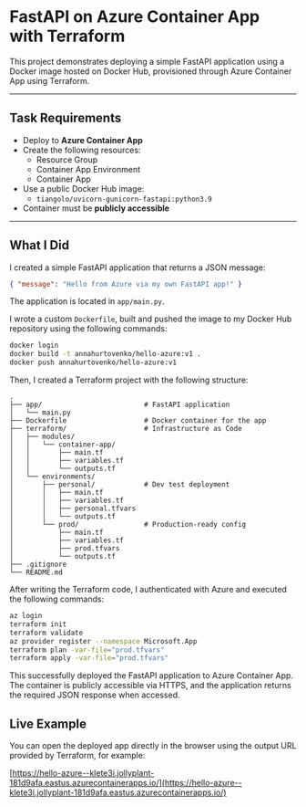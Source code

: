 # FastAPI on Azure Container App with Terraform

This project demonstrates deploying a simple FastAPI application using a Docker image hosted on Docker Hub, provisioned through Azure Container App using Terraform.

---

## Task Requirements

- Deploy to **Azure Container App**
- Create the following resources:
  - Resource Group
  - Container App Environment
  - Container App
- Use a public Docker Hub image:
  - `tiangolo/uvicorn-gunicorn-fastapi:python3.9`
- Container must be **publicly accessible**

---

## What I Did

I created a simple FastAPI application that returns a JSON message:

```json
{ "message": "Hello from Azure via my own FastAPI app!" }
```

The application is located in `app/main.py`.

I wrote a custom `Dockerfile`, built and pushed the image to my Docker Hub repository using the following commands:

```bash
docker login
docker build -t annahurtovenko/hello-azure:v1 .
docker push annahurtovenko/hello-azure:v1
```

Then, I created a Terraform project with the following structure:

```text
.
├── app/                         # FastAPI application
│   └── main.py
├── Dockerfile                   # Docker container for the app
├── terraform/                   # Infrastructure as Code
│   ├── modules/
│   │   └── container-app/
│   │       ├── main.tf
│   │       ├── variables.tf
│   │       └── outputs.tf
│   └── environments/
│       ├── personal/            # Dev test deployment
│       │   ├── main.tf
│       │   ├── variables.tf
│       │   ├── personal.tfvars
│       │   └── outputs.tf
│       └── prod/                # Production-ready config
│           ├── main.tf
│           ├── variables.tf
│           ├── prod.tfvars
│           └── outputs.tf
├── .gitignore
└── README.md
```

After writing the Terraform code, I authenticated with Azure and executed the following commands:

```bash
az login
terraform init
terraform validate
az provider register --namespace Microsoft.App
terraform plan -var-file="prod.tfvars"
terraform apply -var-file="prod.tfvars"
```

This successfully deployed the FastAPI application to Azure Container App. The container is publicly accessible via HTTPS, and the application returns the required JSON response when accessed.

## Live Example
You can open the deployed app directly in the browser using the output URL provided by Terraform, for example:

[https://hello-azure--klete3i.jollyplant-181d9afa.eastus.azurecontainerapps.io/](https://hello-azure--klete3i.jollyplant-181d9afa.eastus.azurecontainerapps.io/)

